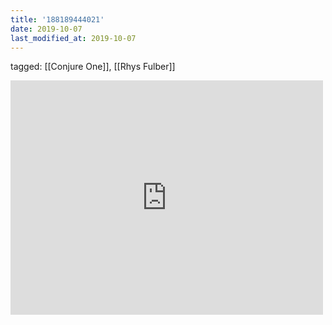 ```yaml
---
title: '188189444021'
date: 2019-10-07
last_modified_at: 2019-10-07
---
```

tagged: [[Conjure One]], [[Rhys Fulber]]
<iframe allow="accelerometer; autoplay; clipboard-write; encrypted-media; gyroscope; picture-in-picture" allowfullscreen="" frameborder="0" height="375" id="youtube_iframe" src="https://www.youtube.com/embed/bz0pe0yderw?feature=oembed&amp;enablejsapi=1&amp;origin=https://safe.txmblr.com&amp;wmode=opaque" width="500"></iframe>